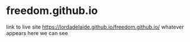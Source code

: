 # freedom.github.io
link to live site https://lordadelaide.github.io/freedom.github.io/
whatever appears here we can see
